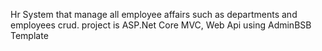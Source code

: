 Hr System that manage all employee affairs such as departments and employees crud.
project is ASP.Net Core MVC, Web Api
using AdminBSB Template
